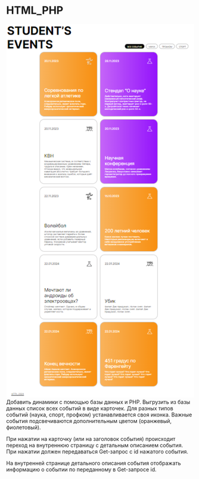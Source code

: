 # HTML_PHP
<img src="1.png" width="700"/>
Добавить динамики с помощью базы данных и PHP. Выгрузить из базы данных список всех событий в виде карточек. Для разных типов событий (наука, спорт, профком) устанавливается своя иконка. Важные события подсвечиваются дополнительным цветом (оранжевый, фиолетовый).

При нажатии на карточку (или на заголовок события) происходит переход на внутреннюю страницу с детальным описанием события. При нажатии должен передаваться Get-запрос с id нажатого события.

На внутренней странице детального описания события отображать информацию о событии по переданному в Get-запросе id.
